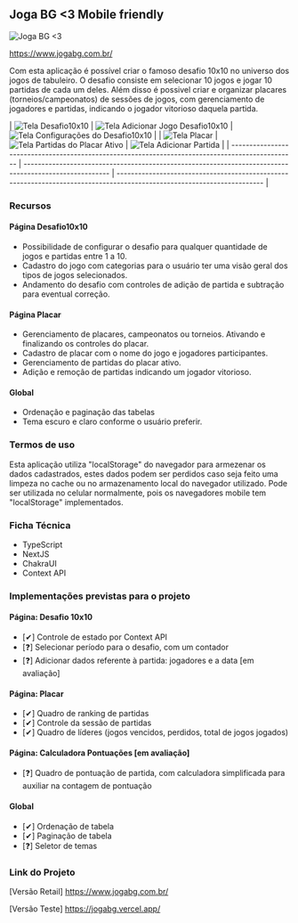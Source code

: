 ## Joga BG <3 Mobile friendly

![Joga BG <3](https://github.com/ericut/jogaboardgame/blob/main/.doc/imgs/00-logo.svg)

https://www.jogabg.com.br/

Com esta aplicação é possível criar o famoso desafio 10x10 no universo dos jogos de tabuleiro. O desafio consiste em selecionar 10 jogos e jogar 10 partidas de cada um deles.
Além disso é possivel criar e organizar placares (torneios/campeonatos) de sessões de jogos, com gerenciamento de jogadores e partidas, indicando o jogador vitorioso daquela partida.

| ![Tela Desafio10x10](https://github.com/ericut/jogaboardgame/blob/main/.doc/imgs/01-tela-inicial.png) | ![Tela Adicionar Jogo Desafio10x10](https://github.com/ericut/jogaboardgame/blob/main/.doc/imgs/02-tela-adicao.png) | ![Tela Configurações do Desafio10x10](https://github.com/ericut/jogaboardgame/blob/main/.doc/imgs/03-tela-configuracoes.png) |
| ![Tela Placar](https://github.com/ericut/jogaboardgame/blob/main/.doc/imgs/04-tela-placares.png) | ![Tela Partidas do Placar Ativo](https://github.com/ericut/jogaboardgame/blob/main/.doc/imgs/05-tela-partidas.png) | ![Tela Adicionar Partida](https://github.com/ericut/jogaboardgame/blob/main/.doc/imgs/06-tela-adicionarpartida.png) |
| ------------------------------------------------------------------------------------------------ | ------------------------------------------------------------------------------------------------------ | ----------------------------------------------------------------------------------------------------------------------- |

### Recursos

#### Página Desafio10x10

- Possibilidade de configurar o desafio para qualquer quantidade de jogos e partidas entre 1 a 10.
- Cadastro do jogo com categorias para o usuário ter uma visão geral dos tipos de jogos selecionados.
- Andamento do desafio com controles de adição de partida e subtração para eventual correção.

#### Página Placar

- Gerenciamento de placares, campeonatos ou torneios. Ativando e finalizando os controles do placar.
- Cadastro de placar com o nome do jogo e jogadores participantes.
- Gerenciamento de partidas do placar ativo.
- Adição e remoção de partidas indicando um jogador vitorioso.

#### Global

- Ordenação e paginação das tabelas
- Tema escuro e claro conforme o usuário preferir.

### Termos de uso

Esta aplicação utiliza "localStorage" do navegador para armezenar os dados cadastrados, estes dados podem ser perdidos caso seja feito uma limpeza no cache ou no armazenamento local do navegador utilizado.
Pode ser utilizada no celular normalmente, pois os navegadores mobile tem "localStorage" implementados.

### Ficha Técnica

- TypeScript
- NextJS
- ChakraUI
- Context API

### Implementações previstas para o projeto

#### Página: Desafio 10x10

- [✔] Controle de estado por Context API
- [❓] Selecionar período para o desafio, com um contador
- [❓] Adicionar dados referente à partida: jogadores e a data [em avaliação]

#### Página: Placar

- [✔] Quadro de ranking de partidas
- [✔] Controle da sessão de partidas
- [✔] Quadro de líderes (jogos vencidos, perdidos, total de jogos jogados)

#### Página: Calculadora Pontuações [em avaliação]

- [❓] Quadro de pontuação de partida, com calculadora simplificada para auxiliar na contagem de pontuação

#### Global

- [✔] Ordenação de tabela
- [✔] Paginação de tabela
- [❓] Seletor de temas

### Link do Projeto

[Versão Retail] https://www.jogabg.com.br/

[Versão Teste] https://jogabg.vercel.app/
